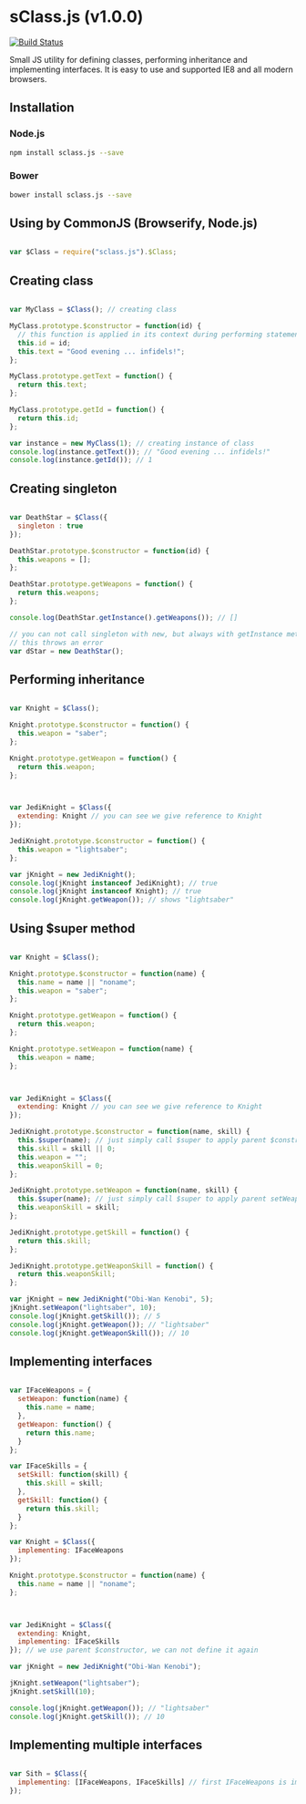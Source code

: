 sClass.js (v1.0.0)
=========

[![Build Status](https://travis-ci.org/jerrymf/sClass.js.svg?branch=master)](https://travis-ci.org/jerrymf/sClass.js)

Small JS utility for defining classes, performing inheritance and implementing interfaces. It is easy to use and 
supported IE8 and all modern browsers.

## Installation

### Node.js

```sh
npm install sclass.js --save
```

### Bower

```sh
bower install sclass.js --save
```

## Using by CommonJS (Browserify, Node.js)
```js

var $Class = require("sclass.js").$Class;
```

## Creating class
```js

var MyClass = $Class(); // creating class

MyClass.prototype.$constructor = function(id) {
  // this function is applied in its context during performing statement: new MyClass()
  this.id = id;
  this.text = "Good evening ... infidels!";
};

MyClass.prototype.getText = function() {
  return this.text;
};

MyClass.prototype.getId = function() {
  return this.id;
};

var instance = new MyClass(1); // creating instance of class
console.log(instance.getText()); // "Good evening ... infidels!"
console.log(instance.getId()); // 1

```

## Creating singleton
```js

var DeathStar = $Class({ 
  singleton : true 
});

DeathStar.prototype.$constructor = function(id) { 
  this.weapons = [];
};

DeathStar.prototype.getWeapons = function() {
  return this.weapons;
};

console.log(DeathStar.getInstance().getWeapons()); // []

// you can not call singleton with new, but always with getInstance method
// this throws an error
var dStar = new DeathStar(); 
```

## Performing inheritance
```js

var Knight = $Class();

Knight.prototype.$constructor = function() {
  this.weapon = "saber";
};

Knight.prototype.getWeapon = function() {
  return this.weapon;
};



var JediKnight = $Class({
  extending: Knight // you can see we give reference to Knight
});

JediKnight.prototype.$constructor = function() {
  this.weapon = "lightsaber";
};

var jKnight = new JediKnight();
console.log(jKnight instanceof JediKnight); // true
console.log(jKnight instanceof Knight); // true
console.log(jKnight.getWeapon()); // shows "lightsaber"

```

## Using $super method
```js

var Knight = $Class();

Knight.prototype.$constructor = function(name) {
  this.name = name || "noname";
  this.weapon = "saber";
};

Knight.prototype.getWeapon = function() {
  return this.weapon;
};

Knight.prototype.setWeapon = function(name) {
  this.weapon = name;
};



var JediKnight = $Class({
  extending: Knight // you can see we give reference to Knight
});

JediKnight.prototype.$constructor = function(name, skill) {
  this.$super(name); // just simply call $super to apply parent $constructor
  this.skill = skill || 0;
  this.weapon = "";
  this.weaponSkill = 0;
};

JediKnight.prototype.setWeapon = function(name, skill) {
  this.$super(name); // just simply call $super to apply parent setWeapon
  this.weaponSkill = skill;
};

JediKnight.prototype.getSkill = function() {
  return this.skill;
};

JediKnight.prototype.getWeaponSkill = function() {
  return this.weaponSkill;
};

var jKnight = new JediKnight("Obi-Wan Kenobi", 5);
jKnight.setWeapon("lightsaber", 10);
console.log(jKnight.getSkill()); // 5
console.log(jKnight.getWeapon()); // "lightsaber"
console.log(jKnight.getWeaponSkill()); // 10

```

## Implementing interfaces
```js

var IFaceWeapons = {
  setWeapon: function(name) {
    this.name = name;
  },
  getWeapon: function() {
    return this.name;
  }
};

var IFaceSkills = {
  setSkill: function(skill) {
    this.skill = skill;
  },
  getSkill: function() {
    return this.skill;
  }
};

var Knight = $Class({
  implementing: IFaceWeapons
});

Knight.prototype.$constructor = function(name) {
  this.name = name || "noname";
};



var JediKnight = $Class({
  extending: Knight,
  implementing: IFaceSkills
}); // we use parent $constructor, we can not define it again

var jKnight = new JediKnight("Obi-Wan Kenobi");

jKnight.setWeapon("lightsaber");
jKnight.setSkill(10);

console.log(jKnight.getWeapon()); // "lightsaber"
console.log(jKnight.getSkill()); // 10

```

## Implementing multiple interfaces
```js

var Sith = $Class({ 
  implementing: [IFaceWeapons, IFaceSkills] // first IFaceWeapons is implemented and then IFaceSkills
});

```
